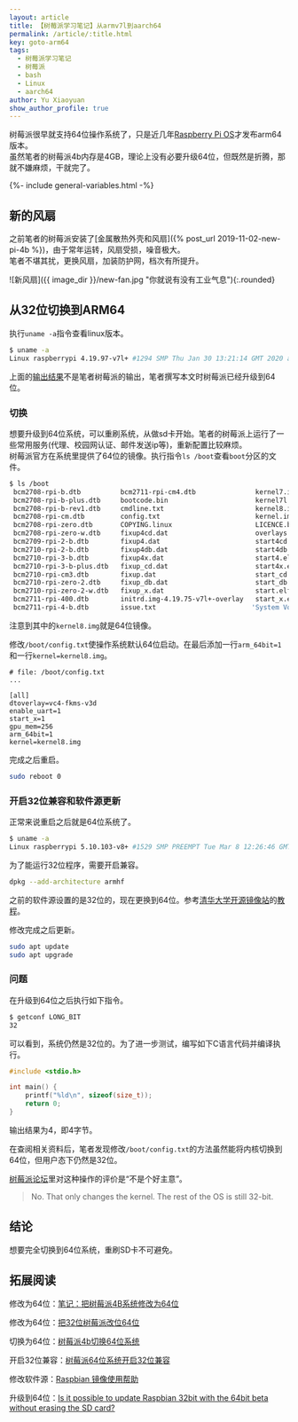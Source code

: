 ```yaml
---
layout: article
title: 【树莓派学习笔记】从armv7l到aarch64
permalink: /article/:title.html
key: goto-arm64
tags: 
  - 树莓派学习笔记
  - 树莓派
  - bash
  - Linux
  - aarch64
author: Yu Xiaoyuan
show_author_profile: true
---
```


树莓派很早就支持64位操作系统了，只是近几年[Raspberry Pi OS](https://www.raspberrypi.com/documentation/computers/os.html)才发布arm64版本。  
虽然笔者的树莓派4b内存是4GB，理论上没有必要升级64位，但既然是折腾，那就不嫌麻烦，干就完了。

<!--more-->

<!-- begin include -->
{%- include general-variables.html -%}
<!-- end include -->

<!-- begin private variable of Liquid -->

<!-- end private variable of Liquid -->

## 新的风扇

之前笔者的树莓派安装了[金属散热外壳和风扇]({% post_url 2019-11-02-new-pi-4b %})，由于常年运转，风扇受损，噪音极大。  
笔者不堪其扰，更换风扇，加装防护网，档次有所提升。

![新风扇]({{ image_dir }}/new-fan.jpg "你就说有没有工业气息"){:.rounded}

## 从32位切换到ARM64

执行`uname -a`指令查看linux版本。

```bash
$ uname -a
Linux raspberrypi 4.19.97-v7l+ #1294 SMP Thu Jan 30 13:21:14 GMT 2020 armv7l GNU/Linux
```

上面的[输出结果](https://www.likecs.com/show-673612.html#:~:text=pi%40raspberrypi%3A/boot,armv7l%20GNU/Linux)不是笔者树莓派的输出，笔者撰写本文时树莓派已经升级到64位。

### 切换

想要升级到64位系统，可以重刷系统，从做sd卡开始。笔者的树莓派上运行了一些常用服务(代理、校园网认证、邮件发送ip等)，重新配置比较麻烦。  
树莓派官方在系统里提供了64位的镜像。执行指令`ls /boot`查看`boot`分区的文件。

```bash
$ ls /boot
 bcm2708-rpi-b.dtb          bcm2711-rpi-cm4.dtb               kernel7.img
 bcm2708-rpi-b-plus.dtb     bootcode.bin                      kernel7l.img
 bcm2708-rpi-b-rev1.dtb     cmdline.txt                       kernel8.img
 bcm2708-rpi-cm.dtb         config.txt                        kernel.img
 bcm2708-rpi-zero.dtb       COPYING.linux                     LICENCE.broadcom
 bcm2708-rpi-zero-w.dtb     fixup4cd.dat                      overlays
 bcm2709-rpi-2-b.dtb        fixup4.dat                        start4cd.elf
 bcm2710-rpi-2-b.dtb        fixup4db.dat                      start4db.elf
 bcm2710-rpi-3-b.dtb        fixup4x.dat                       start4.elf
 bcm2710-rpi-3-b-plus.dtb   fixup_cd.dat                      start4x.elf
 bcm2710-rpi-cm3.dtb        fixup.dat                         start_cd.elf
 bcm2710-rpi-zero-2.dtb     fixup_db.dat                      start_db.elf
 bcm2710-rpi-zero-2-w.dtb   fixup_x.dat                       start.elf
 bcm2711-rpi-400.dtb        initrd.img-4.19.75-v7l+-overlay   start_x.elf
 bcm2711-rpi-4-b.dtb        issue.txt                        'System Volume Information'
```

注意到其中的`kernel8.img`就是64位镜像。

修改`/boot/config.txt`使操作系统默认64位启动。在最后添加一行`arm_64bit=1`和一行`kernel=kernel8.img`。

```config
# file: /boot/config.txt
...

[all]
dtoverlay=vc4-fkms-v3d
enable_uart=1
start_x=1
gpu_mem=256
arm_64bit=1
kernel=kernel8.img
```

完成之后重启。

```bash
sudo reboot 0
```

### 开启32位兼容和软件源更新

正常来说重启之后就是64位系统了。

```bash
$ uname -a
Linux raspberrypi 5.10.103-v8+ #1529 SMP PREEMPT Tue Mar 8 12:26:46 GMT 2022 aarch64 GNU/Linu
```

为了能运行32位程序，需要开启兼容。

```bash
dpkg --add-architecture armhf
```

之前的软件源设置的是32位的，现在更换到64位。参考[清华大学开源镜像站](https://mirrors.tuna.tsinghua.edu.cn/)的[教程](https://mirrors.tuna.tsinghua.edu.cn/help/raspbian/)。

修改完成之后更新。

```bash
sudo apt update
sudo apt upgrade
```

### 问题

在升级到64位之后执行如下指令。

```bash
$ getconf LONG_BIT
32
```

可以看到，系统仍然是32位的。为了进一步测试，编写如下C语言代码并编译执行。

```c
#include <stdio.h>

int main() {
    printf("%ld\n", sizeof(size_t));
    return 0;
}
```

输出结果为4，即4字节。

在查阅相关资料后，笔者发现修改`/boot/config.txt`的方法虽然能将内核切换到64位，但用户态下仍然是32位。

[树莓派论坛](https://forums.raspberrypi.com/viewtopic.php?t=292993)里对这种操作的评价是“不是个好主意”。

> No. That only changes the kernel. The rest of the OS is still 32-bit.

## 结论

想要完全切换到64位系统，重刷SD卡不可避免。

## 拓展阅读

修改为64位：[笔记：把树莓派4B系统修改为64位](https://www.likecs.com/show-673612.html)

修改为64位：[把32位树莓派改位64位](https://www.bilibili.com/video/av935977632)

切换为64位：[树莓派4b切换64位系统](https://www.jianshu.com/p/b3bd37e87ed9)

开启32位兼容：[树莓派64位系统开启32位兼容](http://u256.cn/index.php/post/273.html)

修改软件源：[Raspbian 镜像使用帮助](https://mirrors.tuna.tsinghua.edu.cn/help/raspbian/)

升级到64位：[Is it possible to update Raspbian 32bit with the 64bit beta without erasing the SD card?](https://forums.raspberrypi.com/viewtopic.php?t=292993)
